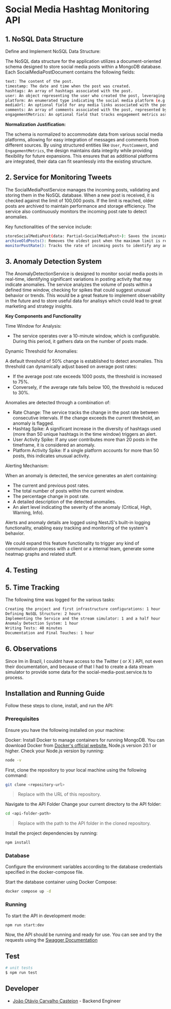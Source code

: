 # Social Media Hashtag Monitoring API

## 1. NoSQL Data Structure

Define and Implement NoSQL Data Structure:

The NoSQL data structure for the application utilizes a document-oriented schema designed to store social media posts within a MongoDB database. Each SocialMediaPostDocument contains the following fields:

```bash
text: The content of the post.
timestamp: The date and time when the post was created.
hashtags: An array of hashtags associated with the post.
user: An object representing the user who created the post, leveraging the User entity for structured user information.
platform: An enumerated type indicating the social media platform (e.g., Twitter, Facebook) from which the post originated.
mediaUrl: An optional field for any media links associated with the post.
comments: An array of comments associated with the post, represented by the PostComment entity, allowing for user interactions.
engagementMetrics: An optional field that tracks engagement metrics associated with the post, represented by the EngagementMetrics entity.
```

**Normalization Justification:**

The schema is normalized to accommodate data from various social media platforms, allowing for easy integration of messages and comments from different sources. By using structured entities like `User`, `PostComment`, and `EngagementMetrics`, the design maintains data integrity while providing flexibility for future expansions. This ensures that as additional platforms are integrated, their data can fit seamlessly into the existing structure.

## 2. Service for Monitoring Tweets

The SocialMediaPostService manages the incoming posts, validating and storing them in the NoSQL database. When a new post is received, it is checked against the limit of 100,000 posts. If the limit is reached, older posts are archived to maintain performance and storage efficiency.
The service also continuously monitors the incoming post rate to detect anomalies.

Key functionalities of the service include:

```bash
storeSocialMediaPost(data: Partial<SocialMediaPost>): Saves the incoming post to the database.
archiveOldPosts(): Removes the oldest post when the maximum limit is reached.
monitorPostRate(): Tracks the rate of incoming posts to identify any anomalies based on pre-defined criteria.
```

## 3. Anomaly Detection System

The AnomalyDetectionService is designed to monitor social media posts in real-time, identifying significant variations in posting activity that may indicate anomalies. The service analyzes the volume of posts within a defined time window, checking for spikes that could suggest unusual behavior or trends. This would be a great feature to implement observability in the future and to store useful data for analisys which could lead to great marketing and strategy insights.

**Key Components and Functionality**

Time Window for Analysis:

- The service operates over a 10-minute window, which is configurable. During this period, it gathers data on the number of posts made.

Dynamic Threshold for Anomalies:

A default threshold of 50% change is established to detect anomalies. This threshold can dynamically adjust based on average post rates:

- If the average post rate exceeds 1000 posts, the threshold is increased to 75%.
- Conversely, if the average rate falls below 100, the threshold is reduced to 30%.

Anomalies are detected through a combination of:

- Rate Change: The service tracks the change in the post rate between consecutive intervals. If the change exceeds the current threshold, an anomaly is flagged.
- Hashtag Spike: A significant increase in the diversity of hashtags used (more than 50 unique hashtags in the time window) triggers an alert.
- User Activity Spike: If any user contributes more than 20 posts in the timeframe, it is considered an anomaly.
- Platform Activity Spike: If a single platform accounts for more than 50 posts, this indicates unusual activity.

Alerting Mechanism:

When an anomaly is detected, the service generates an alert containing:

- The current and previous post rates.
- The total number of posts within the current window.
- The percentage change in post rate.
- A detailed description of the detected anomalies.
- An alert level indicating the severity of the anomaly (Critical, High, Warning, Info).

Alerts and anomaly details are logged using NestJS's built-in logging functionality, enabling easy tracking and monitoring of the system's behavior.

We could expand this feature functionality to trigger any kind of communication process with a client or a internal team, generate some heatmap graphs and related stuff.

## 4. Testing

<!-- TODO: Fill this part after finishing the unit test -->

## 5. Time Tracking

The following time was logged for the various tasks:

```bash
Creating the project and first infrastructure configurations: 1 hour
Defining NoSQL Structure: 2 hours
Implementing the Service and the stream simulator: 1 and a half hour
Anomaly Detection System: 1 hour
Writing Tests: 40 minutes
Documentation and Final Touches: 1 hour
```

## 6. Observations

Since Im in Brazil, I couldnt have access to the Twitter ( or X ) API, not even their documentation, and because of that I had to create a data stream simulator to provide some data for the social-media-post.service.ts to process.

## Installation and Running Guide

Follow these steps to clone, install, and run the API:

### Prerequisites

Ensure you have the following installed on your machine:

Docker: Install Docker to manage containers for running MongoDB. You can download Docker from [Docker's official website.](https://www.docker.com/)
Node.js version 20.1 or higher. Check your Node.js version by running:

```bash
node -v
```

First, clone the repository to your local machine using the following command:

```bash
git clone <repository-url>
```

> Replace <repository-url> with the URL of this repository.

Navigate to the API Folder
Change your current directory to the API folder:

```bash
cd <api-folder-path>
```

> Replace <api-folder-path> with the path to the API folder in the cloned repository.

Install the project dependencies by running:

```bash
npm install
```

### Database

Configure the environment variables according to the database credentials specified in the docker-compose file.

Start the database container using Docker Compose:

```bash
docker compose up -d
```

### Running

To start the API in development mode:

```bash
npm run start:dev
```

Now, the API should be running and ready for use.
You can see and try the requests using the [Swagger Documentation](http://localhost:3000/swagger)

## Test

```bash
# unit tests
$ npm run test
```

## Developer

- [João Otávio Carvalho Castejon](https://www.linkedin.com/in/jo%C3%A3o-ot%C3%A1vio-carvalho-castejon-164023151/) - Backend Engineer
